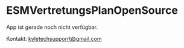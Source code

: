 # ESMVertretungsPlanOpenSource

App ist gerade noch nicht verfügbar.  

Kontakt: kyletechsupporrt@gmail.com
